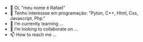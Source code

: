 - 👋 Oi, "meu nome é Rafael"
- 👀 Tenho interessse em programação: "Pyton, C++, Html, Css, Javascript, Php." 
- 🌱 I’m currently learning ...
- 💞️ I’m looking to collaborate on ...
- 📫 How to reach me ...

<!---
Rafailusion/Rafailusion is a ✨ special ✨ repository because its `README.md` (this file) appears on your GitHub profile.
You can click the Preview link to take a look at your changes.
--->
